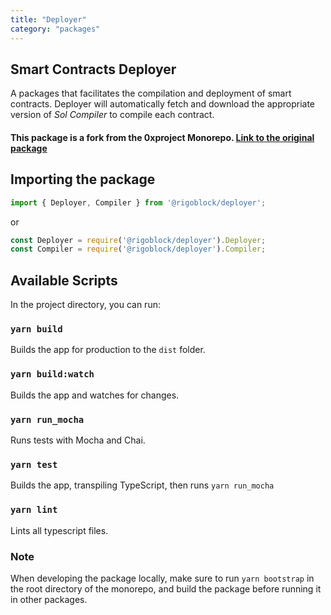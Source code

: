 ```yaml
---
title: "Deployer"
category: "packages"
---
```


## Smart Contracts Deployer

A packages that facilitates the compilation and deployment of smart contracts. Deployer will automatically fetch and download the appropriate version of _Sol Compiler_ to compile each contract.

#### This package is a fork from the 0xproject Monorepo. [Link to the original package](https://github.com/0xProject/0x-monorepo/tree/d08bfbf7054d0d98680daab3d1fdc0ac878dcc16/packages/deployer)

## Importing the package

```javascript
import { Deployer, Compiler } from '@rigoblock/deployer';
```

or

```javascript
const Deployer = require('@rigoblock/deployer').Deployer;
const Compiler = require('@rigoblock/deployer').Compiler;
```


## Available Scripts

In the project directory, you can run:

### `yarn build`
Builds the app for production to the `dist` folder.

### `yarn build:watch`
Builds the app and watches for changes.

### `yarn run_mocha`
Runs tests with Mocha and Chai.

### `yarn test`
Builds the app, transpiling TypeScript, then runs `yarn run_mocha`

### `yarn lint`
Lints all typescript files.


### Note

When developing the package locally, make sure to run `yarn bootstrap` in the root directory of the monorepo, and build the package before running it in other packages.
